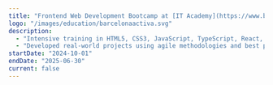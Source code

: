 ```yaml
---
title: "Frontend Web Development Bootcamp at [IT Academy](https://www.barcelonactiva.cat/es/itacademy)"
logo: "/images/education/barcelonaactiva.svg"
description:
  - "Intensive training in HTML5, CSS3, JavaScript, TypeScript, React, MySQL, and Tailwind CSS."
  - "Developed real-world projects using agile methodologies and best practices in accessibility and responsive design."
startDate: "2024-10-01"
endDate: "2025-06-30"
current: false
---
```

